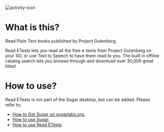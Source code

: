 ![activity-icon](activity/read-etexts.svg)

What is this?
=============

Read Plain Text books published by Project Gutenberg.

Read ETexts lets you read all the free e-texts from Project Gutenberg on your XO, or use Text to Speech
to have them read to you. The built in offline catalog search lets you browse through and download over
30,000 great titles!

How to use?
===========

Read ETexts is not part of the Sugar desktop, but can be added.  Please refer to;

* [How to Get Sugar on sugarlabs.org](https://sugarlabs.org/),
* [How to use Sugar](https://help.sugarlabs.org/),
* [How to use Read ETexts](https://help.sugarlabs.org/read_etexts.html)
